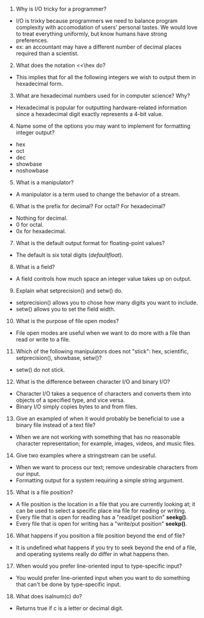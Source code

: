1. Why is I/O tricky for a programmer?
  - I/O is trixky because programmers we need to balance program complexity with accomodation of users' personal tastes. We would love to treat everything uniformly, but know humans have strong preferences.
  - ex: an accountant may have a different number of decimal places required than a scientist.


2. What does the notation <<\hex do?
  - This implies that for all the following integers we wish to output them in hexadecimal form.


3. What are hexadecimal numbers used for in computer science? Why?
  - Hexadecimal is popular for outputting hardware-related information since a hexadecimal digit exactly represents a 4-bit value.


4. Name some of the options you may want to implement for formatting integer output?
  - hex
  - oct
  - dec
  - showbase
  - noshowbase


5. What is a manipulator?
  - A manipulator is a term used to change the behavior of a stream.


6. What is the prefix for decimal? For octal? For hexadecimal?
  - Nothing for decimal.
  - 0 for octal.
  - 0x for hexadecimal.



7. What is the default output format for floating-point values?
  - The default is six total digits (_defaultfloat_).


8. What is a field?
  - A field controls how much space an integer value takes up on output.


9. Explain what setprecision() and setw() do.
  - setprecision() allows you to chose how many digits you want to include.
  - setw() allows you to set the field width.


10. What is the purpose of file open modes?
  - File open modes are useful when we want to do more with a file than read or write to a file.


11. Which of the following manipulators does not "stick": hex, scientific, setprecision(), showbase, setw()?
  - setw() do not stick.


12. What is the difference between character I/O and binary I/O?
  - Character I/O takes a sequence of characters and converts them into objects of a specified type, and vice versa.
  - Binary I/O simply copies bytes to and from files.


13. Give an exampled of when it would probably be beneficial to use a binary file instead of a text file?
  - When we are not working with something that has no reasonable character representation; for example, images, videos, and music files.


14. Give two examples where a stringstream can be useful.
  - When we want to process our text; remove undesirable characters from our input. 
  - Formatting output for a system requiring a simple string argument.


15. What is a file position?
  - A file position is the location in a file that you are currently looking at; it can be used to select a specific place ina file for reading or writing.
  - Every file that is open for reading has a "read/get position" **seekg()**.
  - Every file that is open for writing has a "write/put position" **seekp()**.


16. What happens if you position a file position beyond the end of file?
  - It is undefined what happens if you try to seek beyond the end of a file, and operating systems really do differ in what happens then.


17. When would you prefer line-oriented input to type-specific input?
  - You would prefer line-oriented input when you want to do something that can't be done by type-specific input.


18. What does isalnum(c) do?
  - Returns true if c is a letter or decimal digit.
